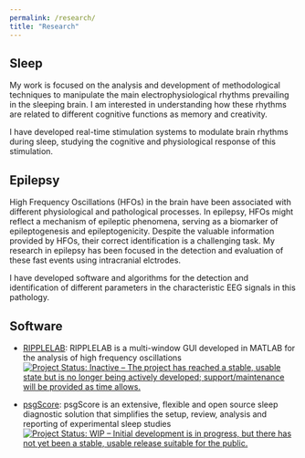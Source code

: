 ```yaml
---
permalink: /research/
title: "Research"
---
```


## Sleep
My work is focused on the analysis and development of methodological techniques to manipulate the main electrophysiological rhythms prevailing in the sleeping brain. I am interested in understanding how these rhythms are related to different cognitive functions as memory and creativity.

I have developed real-time stimulation systems to modulate brain rhythms during sleep, studying the cognitive and physiological response of this stimulation.

## Epilepsy
High Frequency Oscillations (HFOs) in the brain have been associated with different physiological and pathological processes. In epilepsy, HFOs might reflect a mechanism of epileptic phenomena, serving as a biomarker of epileptogenesis and epileptogenicity. Despite the valuable information provided by HFOs, their correct identification is a challenging task. My research in epilepsy has been focused in the detection and evaluation of these fast events using intracranial elctrodes. 

 I have developed software and algorithms for the detection and identification of different parameters in the characteristic EEG signals in this pathology.

## Software
* [RIPPLELAB](https://github.com/BSP-Uniandes/RIPPLELAB): RIPPLELAB is a multi-window GUI developed in MATLAB for the analysis of high frequency oscillations 
[![Project Status: Inactive – The project has reached a stable, usable state but is no longer being actively developed; support/maintenance will be provided as time allows.](https://www.repostatus.org/badges/latest/inactive.svg)](https://www.repostatus.org/#inactive)

* [psgScore](https://github.com/mnavarretem/psgScore): psgScore is an extensive, flexible and open source sleep diagnostic solution that simplifies the setup, review, analysis and reporting of experimental sleep studies [![Project Status: WIP – Initial development is in progress, but there has not yet been a stable, usable release suitable for the public.](https://www.repostatus.org/badges/latest/wip.svg)](https://www.repostatus.org/#wip)

